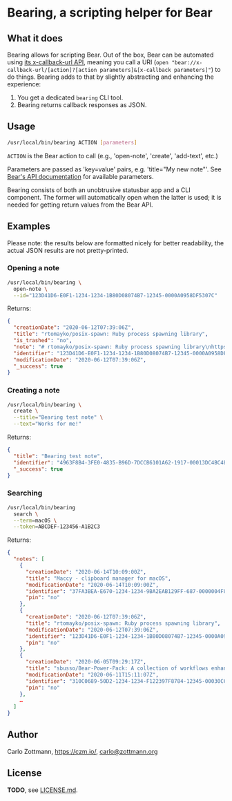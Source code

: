 # Bearing, a scripting helper for Bear

## What it does

Bearing allows for scripting Bear. Out of the box, Bear can be automated using
[its x-callback-url API](https://bear.app/faq/X-callback-url%20Scheme%20documentation/),
meaning you call a URI
(`open "bear://x-callback-url/[action]?[action parameters]&[x-callback parameters]"`)
to do things.  Bearing adds to that by slightly abstracting and enhancing the
experience:

1. You get a dedicated `bearing` CLI tool.
2. Bearing returns callback responses as JSON.


## Usage

```bash
/usr/local/bin/bearing ACTION [parameters]
```

`ACTION` is the Bear action to call (e.g., 'open-note', 'create', 'add-text',
etc.)

Parameters are passed as 'key=value' pairs, e.g. 'title="My new note"'. See
[Bear's API documentation](https://bear.app/faq/X-callback-url%20Scheme%20documentation/)
for available parameters.

Bearing consists of both an unobtrusive statusbar app and a CLI component.
The former will automatically open when the latter is used; it is needed for
getting return values from the Bear API.


## Examples

Please note: the results below are formatted nicely for better readability, the
actual JSON results are not pretty-printed.

### Opening a note

```bash
/usr/local/bin/bearing \
  open-note \
  --id="123D41D6-E0F1-1234-1234-1B80D08074B7-12345-0000A0958DF5307C"
```

Returns:

```json
{
  "creationDate": "2020-06-12T07:39:06Z",
  "title": "rtomayko/posix-spawn: Ruby process spawning library",
  "is_trashed": "no",
  "note": "# rtomayko/posix-spawn: Ruby process spawning library\nhttps://github.com/rtomayko/posix-spawn\n\n…",
  "identifier": "123D41D6-E0F1-1234-1234-1B80D08074B7-12345-0000A0958DF5307C",
  "modificationDate": "2020-06-12T07:39:06Z",
  "_success": true
}
```

### Creating a note

```bash
/usr/local/bin/bearing \
  create \
  --title="Bearing test note" \
  --text="Works for me!"
```

Returns:

```json
{
  "title": "Bearing test note",
  "identifier": "4963F8B4-3FE0-4835-B96D-7DCCB6101A62-1917-00013DC4BC4EE819",
  "_success": true
}
```

### Searching

```bash
/usr/local/bin/bearing
  search \
  --term=macOS \
  --token=ABCDEF-123456-A1B2C3
```

Returns:

```json
{
  "notes": [
    {
      "creationDate": "2020-06-14T10:09:00Z",
      "title": "Maccy - clipboard manager for macOS",
      "modificationDate": "2020-06-14T10:09:00Z",
      "identifier": "37FA3BEA-E670-1234-1234-9BA2EAB129FF-687-0000004F844AA84B",
      "pin": "no"
    },
    {
      "creationDate": "2020-06-12T07:39:06Z",
      "title": "rtomayko/posix-spawn: Ruby process spawning library",
      "modificationDate": "2020-06-12T07:39:06Z",
      "identifier": "123D41D6-E0F1-1234-1234-1B80D08074B7-12345-0000A0958DF5307C",
      "pin": "no"
    },
    {
      "creationDate": "2020-06-05T09:29:17Z",
      "title": "sbusso/Bear-Power-Pack: A collection of workflows enhancing Bear writer app on iOS and Mac.",
      "modificationDate": "2020-06-11T15:11:07Z",
      "identifier": "310C0689-50D2-1234-1234-F122397F8784-12345-00030C6A48F46C48",
      "pin": "no"
    },
    …
  ]
}
```


## Author

Carlo Zottmann, <https://czm.io/>, <carlo@zottmann.org>


## License

**TODO**, see [LICENSE.md](LICENSE.md).
